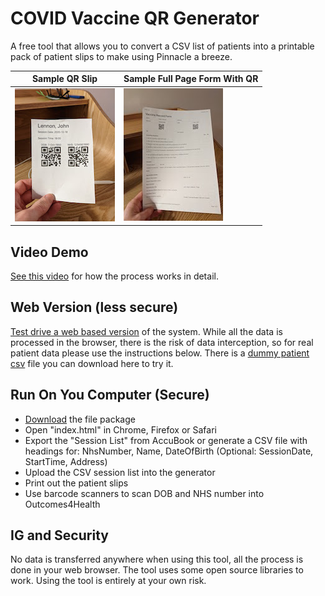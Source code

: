 
# COVID Vaccine QR Generator
A free tool that allows you to convert a CSV list of patients into a printable pack of patient slips to make using Pinnacle a breeze.

| Sample QR Slip  | Sample Full Page Form With QR |
| ------------- | ------------- |
| ![](https://github.com/DrMikeyS/COVIDVaccinePatientSlips/raw/main/demo.jpg?raw=true)   | ![](https://github.com/DrMikeyS/COVIDVaccinePatientSlips/raw/main/demo_full1.jpg?raw=true)  |


## Video Demo
[See this video](https://www.youtube.com/watch?v=GmWTVxI_sx4#t=50s) for how the process works in detail. 

##  Web Version (less secure)

[Test drive a web based version](https://durhamstudenthealth.co.uk/qr) of the system. While all the data is processed in the browser, there is the risk of data interception, so for real patient data please use the instructions below. There is a [dummy patient csv](https://raw.githubusercontent.com/DrMikeyS/COVIDVaccinePatientSlips/main/dummy-patient-list.csv) file you can download here to try it.

## Run On You Computer (Secure)

 - [Download](https://github.com/DrMikeyS/COVIDVaccinePatientSlips/archive/main.zip) the file package
 - Open "index.html" in Chrome, Firefox or Safari 
 - Export the "Session List" from AccuBook or generate a CSV file with headings for: NhsNumber,	Name,	DateOfBirth (Optional:	SessionDate,	StartTime, Address)
 - Upload the CSV session list into the generator
 - Print out the patient slips
 - Use barcode scanners to scan DOB and NHS number into Outcomes4Health

## IG and Security
No data is transferred anywhere when using this tool, all the process is done in your web browser. The tool uses some open source libraries to work. Using the tool is entirely at your own risk.
